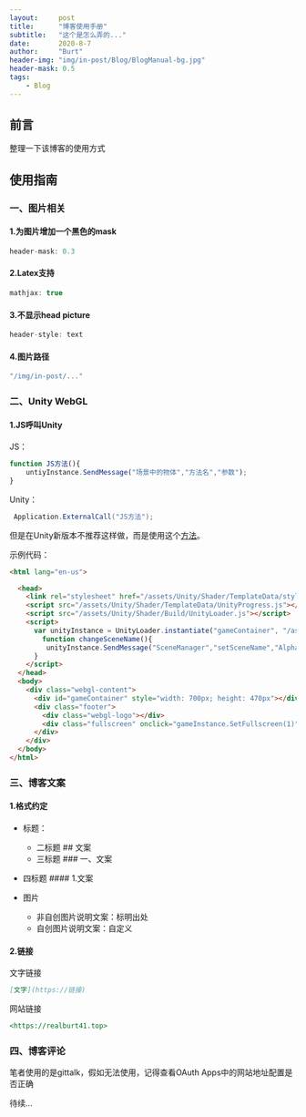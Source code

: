 ```yaml
---
layout:     post
title:      "博客使用手册"
subtitle:   "这个是怎么弄的..."
date:       2020-8-7
author:     "Burt"
header-img: "img/in-post/Blog/BlogManual-bg.jpg"
header-mask: 0.5
tags:
    - Blog
---
```






## 前言

整理一下该博客的使用方式





## 使用指南


### 一、图片相关


#### 1.为图片增加一个黑色的mask

~~~js
header-mask: 0.3
~~~

#### 2.Latex支持

~~~js
mathjax: true
~~~

#### 3.不显示head picture

~~~js
header-style: text 
~~~

#### 4.图片路径

~~~js
"/img/in-post/..."
~~~





### 二、Unity WebGL

#### 1.JS呼叫Unity

JS：

~~~javascript
function JS方法(){
	untiyInstance.SendMessage("场景中的物体","方法名","参数");
}
~~~

Unity：

~~~c#
 Application.ExternalCall("JS方法");
~~~

但是在Unity新版本不推荐这样做，而是使用这个[方法](https://docs.unity3d.com/Manual/webgl-interactingwithbrowserscripting.html)。

示例代码：

~~~html
<html lang="en-us">

  <head>
    <link rel="stylesheet" href="/assets/Unity/Shader/TemplateData/style.css">
    <script src="/assets/Unity/Shader/TemplateData/UnityProgress.js"></script>  
    <script src="/assets/Unity/Shader/Build/UnityLoader.js"></script>
    <script>
      var unityInstance = UnityLoader.instantiate("gameContainer", "/assets/Unity/Shader/Build/Shader.json", {onProgress: UnityProgress});
        function changeSceneName(){
         unityInstance.SendMessage("SceneManager","setSceneName","AlphaBlend");
      }
    </script>
  </head>
  <body>
    <div class="webgl-content">
      <div id="gameContainer" style="width: 700px; height: 470px"></div>
      <div class="footer">
        <div class="webgl-logo"></div>
        <div class="fullscreen" onclick="gameInstance.SetFullscreen(1)"></div>
      </div>
    </div>
  </body>
</html>
~~~





### 三、博客文案

#### 1.格式约定

- 标题：
  - 二标题 ## 文案
  - 三标题 ### 一、文案
- 四标题 #### 1.文案
  
- 图片
  - 非自创图片说明文案：标明出处
  - 自创图片说明文案：自定义

#### 2.链接

文字链接

~~~markdown
[文字](https://链接)
~~~

网站链接

~~~markdown
<https://realburt41.top>
~~~





### 四、博客评论



笔者使用的是gittalk，假如无法使用，记得查看OAuth Apps中的网站地址配置是否正确





待续...
